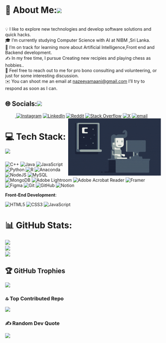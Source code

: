 


# 💫 About Me:<img src="https://media0.giphy.com/media/KDDpcKigbfFpnejZs6/giphy.gif?cid=ecf05e47oy6f4zjs8g1qoiystc56cu7r9tb8a1fe76e05oty&amp;rid=giphy.gif" width="100px"></h1>

<br>💡  I like to explore new technologies and develop software solutions and quick hacks.<br>🎓  I’m currently studying Computer Science with AI   at NIBM ,Sri Lanka.<br>🌱  I’m on track for learning more about Artificial Intelligence,Front end and Backend development.<br>✍️  In my free time, I pursue Creating new recipies and playing chess as hobbies..<br>💬  Feel free to reach out to me for pro bono consulting and volunteering, or just for some interesting discussion.<br>✉️  You can shoot me an email at nazeeyamaani@gmail.com I’ll try to respond as soon as I can.<br>


## 🌐 Socials:<img src="https://raw.githubusercontent.com/ShahriarShafin/ShahriarShafin/main/Assets/handshake.gif" width="100px"> </h2>
<a href="https://www.linkedin.com/in/aditya-deshmukh-561a371a8"> <img width="32px" align="center" >
[![Instagram](https://img.shields.io/badge/Instagram-%23E4405F.svg?logo=Instagram&logoColor=white)](https://instagram.com/https://www.instagram.com/___unique_angel?igsh=ZHBpNzQ5eWdmY3po) [![LinkedIn](https://img.shields.io/badge/LinkedIn-%230077B5.svg?logo=linkedin&logoColor=white)](https://linkedin.com/in/https://www.linkedin.com/in/nazeefa-n-435142198?lipi=urn%3Ali%3Apage%3Ad_flagship3_profile_view_base_contact_details%3BCmuQ08kLSA2UF1jYr22PmA%3D%3D) [![Reddit](https://img.shields.io/badge/Reddit-%23FF4500.svg?logo=Reddit&logoColor=white)](https://reddit.com/user/https://www.reddit.com/user/Queasy_Freedom_614/) [![Stack Overflow](https://img.shields.io/badge/-Stackoverflow-FE7A16?logo=stack-overflow&logoColor=white)](https://stackoverflow.com/users/https://stackoverflow.com/users/30015131/nazeefa-nazar) [![X](https://img.shields.io/badge/X-black.svg?logo=X&logoColor=white)](https://x.com/https://x.com/___unique_angel?t=iC9MgYPWilsdZwsvS-IOAg&s=08) [![email](https://img.shields.io/badge/Email-D14836?logo=gmail&logoColor=white)](mailto:nazeeyamaani@gmail.com) 
<img alt="Night Coding" src="https://raw.githubusercontent.com/AVS1508/AVS1508/master/assets/Night-Coding.gif" align="right">
# 💻 Tech Stack:<img src="https://media2.giphy.com/media/QssGEmpkyEOhBCb7e1/giphy.gif?cid=ecf05e47a0n3gi1bfqntqmob8g9aid1oyj2wr3ds3mg700bl&amp;rid=giphy.gif" width="32px">
![C++](https://img.shields.io/badge/c++-%2300599C.svg?style=for-the-badge&logo=c%2B%2B&logoColor=white) ![Java](https://img.shields.io/badge/java-%23ED8B00.svg?style=for-the-badge&logo=openjdk&logoColor=white) ![JavaScript](https://img.shields.io/badge/javascript-%23323330.svg?style=for-the-badge&logo=javascript&logoColor=%23F7DF1E) ![Python](https://img.shields.io/badge/python-3670A0?style=for-the-badge&logo=python&logoColor=ffdd54) ![R](https://img.shields.io/badge/r-%23276DC3.svg?style=for-the-badge&logo=r&logoColor=white) ![Anaconda](https://img.shields.io/badge/Anaconda-%2344A833.svg?style=for-the-badge&logo=anaconda&logoColor=white) ![NodeJS](https://img.shields.io/badge/node.js-6DA55F?style=for-the-badge&logo=node.js&logoColor=white) ![MySQL](https://img.shields.io/badge/mysql-4479A1.svg?style=for-the-badge&logo=mysql&logoColor=white) ![MongoDB](https://img.shields.io/badge/MongoDB-%234ea94b.svg?style=for-the-badge&logo=mongodb&logoColor=white) ![Adobe Lightroom](https://img.shields.io/badge/Adobe%20Lightroom-31A8FF.svg?style=for-the-badge&logo=Adobe%20Lightroom&logoColor=white) ![Adobe Acrobat Reader](https://img.shields.io/badge/Adobe%20Acrobat%20Reader-EC1C24.svg?style=for-the-badge&logo=Adobe%20Acrobat%20Reader&logoColor=white) ![Framer](https://img.shields.io/badge/Framer-black?style=for-the-badge&logo=framer&logoColor=blue) ![Figma](https://img.shields.io/badge/figma-%23F24E1E.svg?style=for-the-badge&logo=figma&logoColor=white) ![Git](https://img.shields.io/badge/git-%23F05033.svg?style=for-the-badge&logo=git&logoColor=white) ![GitHub](https://img.shields.io/badge/github-%23121011.svg?style=for-the-badge&logo=github&logoColor=white) ![Notion](https://img.shields.io/badge/Notion-%23000000.svg?style=for-the-badge&logo=notion&logoColor=white)

<p><strong>Front-End Development</strong>:</p>
<p><img src="https://img.shields.io/badge/HTML5%20-%23E34F26.svg?style=for-the-badge&amp;logo=html5&amp;logoColor=white" alt="HTML5">
<img src="https://img.shields.io/badge/CSS%20-%231572B6.svg?style=for-the-badge&amp;logo=css3&amp;logoColor=white" alt="CSS3">
<img src="https://img.shields.io/badge/JavaScript%20-%23F7DF1E.svg?style=for-the-badge&amp;logo=javascript&amp;logoColor=black" alt="JavaScript"></p>

# 📊 GitHub Stats:
![](https://github-readme-stats.vercel.app/api?username=Nazeesgithub&theme=radical&hide_border=false&include_all_commits=false&count_private=false)<br/>
![](https://nirzak-streak-stats.vercel.app/?user=Nazeesgithub&theme=radical&hide_border=false)<br/>
![](https://github-readme-stats.vercel.app/api/top-langs/?username=Nazeesgithub&theme=radical&hide_border=false&include_all_commits=false&count_private=false&layout=compact)

## 🏆 GitHub Trophies
![](https://github-profile-trophy.vercel.app/?username=Nazeesgithub&theme=radical&no-frame=false&no-bg=true&margin-w=4)

### 🔝 Top Contributed Repo
![](https://github-contributor-stats.vercel.app/api?username=Nazeesgithub&limit=5&theme=radical&combine_all_yearly_contributions=true)


### ✍️ Random Dev Quote
![](https://quotes-github-readme.vercel.app/api?type=horizontal&theme=radical)




